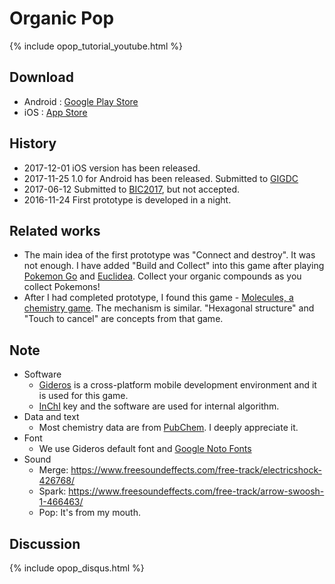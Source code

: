 # Organic Pop
{% include opop_tutorial_youtube.html %}

## Download
 - Android : [Google Play Store](https://play.google.com/store/apps/details?id=com.acidblob.opop1)
 - iOS : [App Store](https://itunes.apple.com/kr/app/organic-pop/id1317691271?mt=8)

## History
 - 2017-12-01 iOS version has been released.
 - 2017-11-25 1.0 for Android has been released. Submitted to [GIGDC](http://www.gigdc.or.kr/)
 - 2017-06-12 Submitted to [BIC2017](https://bicfest.org/), but not accepted.
 - 2016-11-24 First prototype is developed in a night.

## Related works
 - The main idea of the first prototype was "Connect and destroy". It was not enough. I have added "Build and Collect" into this game after playing [Pokemon Go](https://www.pokemongo.com/) and [Euclidea](https://www.euclidea.xyz/). Collect your organic compounds as you collect Pokemons!
 - After I had completed prototype, I found this game - [Molecules, a chemistry game](https://itunes.apple.com/us/app/molecules-a-chemistry-game/id910014218?mt=8). The mechanism is similar. "Hexagonal structure" and "Touch to cancel" are concepts from that game.

## Note
 - Software
   - [Gideros](https://github.com/gideros/gideros) is a cross-platform mobile development environment and it is used for this game.
   - [InChI](http://www.inchi-trust.org/) key and the software are used for internal algorithm.
 - Data and text
   - Most chemistry data are from [PubChem](https://pubchem.ncbi.nlm.nih.gov/). I deeply appreciate it.
 - Font
   - We use Gideros default font and [Google Noto Fonts](https://www.google.com/get/noto/)
 - Sound
   - Merge: https://www.freesoundeffects.com/free-track/electricshock-426768/
   - Spark: https://www.freesoundeffects.com/free-track/arrow-swoosh-1-466463/
   - Pop: It's from my mouth.

## Discussion
{% include opop_disqus.html %}
